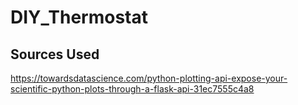 # DIY_Thermostat

## Sources Used

https://towardsdatascience.com/python-plotting-api-expose-your-scientific-python-plots-through-a-flask-api-31ec7555c4a8
